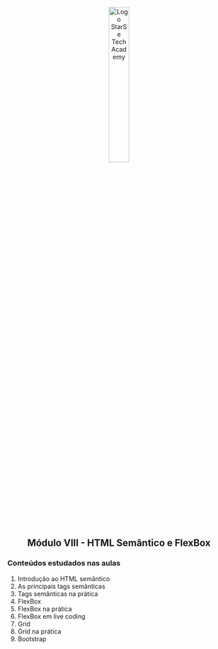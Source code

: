 <div align="center">
  <br>
  <img src="https://user-images.githubusercontent.com/99208505/167872020-344925cf-cd4b-4c48-864d-0951e792cc72.png" width="30%" alt="Logo StarSe Tech Academy">
  <h2>Módulo VIII - HTML Semântico e FlexBox</h2>
</div>
<div>
  <h3>Conteúdos estudados nas aulas</h3>
  <ol>
    <li>Introdução ao HTML semântico</li>
    <li>As principais tags semânticas</li>
    <li>Tags semânticas na prática</li>
    <li>FlexBox</li>
    <li>FlexBox na prática</li>
    <li>FlexBox em live coding</li>
    <li>Grid</li>
    <li>Grid na prática</li>
    <li>Bootstrap</li>
  </ol>
</div>